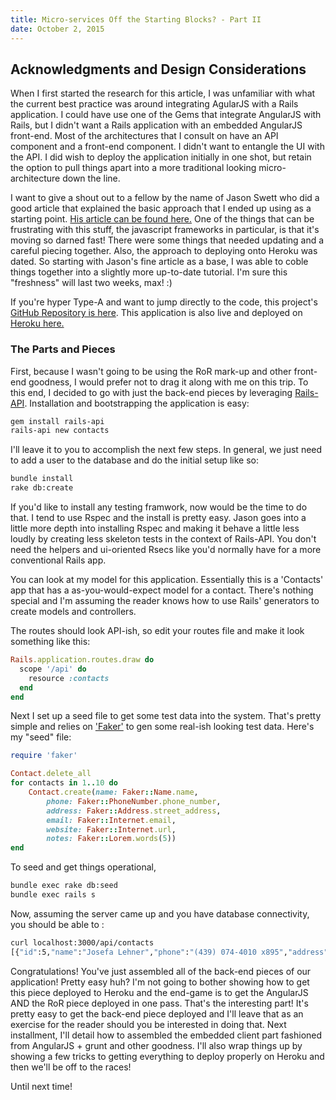 ```yaml
---
title: Micro-services Off the Starting Blocks? - Part II
date: October 2, 2015
---
```


## Acknowledgments and Design Considerations
When I first started the research for this article, I was unfamiliar with what the current best practice was around integrating AgularJS with a Rails application.  I  could have use one of the Gems that integrate AngularJS with Rails, but I didn't want a Rails application with an embedded AngularJS front-end.  Most of the architectures that I consult on have an API component and a front-end component.  I didn't want to entangle the UI with the API. I did wish to deploy the application initially in one shot, but retain the option to pull things apart into a more traditional looking micro-architecture down the line.

I want to give a shout out to a fellow by the name of Jason Swett who did a good article that explained the basic approach that I ended up using as a starting point.  [His article can be found here.](http://www.angularonrails.com/how-to-wire-up-ruby-on-rails-and-angularjs-as-a-single-page-application-gulp-version/)  One of the things that can be frustrating with this stuff, the javascript frameworks in particular, is that it's moving so darned fast!  There were some things that needed updating and a careful piecing together.  Also, the approach to deploying onto Heroku was dated.  So starting with Jason's fine article as a base, I was able to coble things together into a slightly more up-to-date tutorial.  I'm sure this "freshness" will last two weeks, max! :)

If you're hyper Type-A and want to jump directly to the code, this project's [GitHub Repository is here](https://github.com/pbraswell/rails_and_angular_example).  This application is also live and deployed on [Heroku here.](https://peaceful-mountain-3274.herokuapp.com/)


### The Parts and Pieces
First, because I wasn't going to be using the RoR mark-up and other front-end goodness, I would prefer not to drag it along with me on this trip.  To this end, I decided to go with just the back-end pieces by leveraging [Rails-API](https://github.com/rails-api/rails-api).  Installation and bootstrapping the application is easy:

```bash
gem install rails-api
rails-api new contacts
```

I'll leave it to you to accomplish the next few steps.  In general, we just need to add a user to the database and do the initial setup like so:

```bash
bundle install
rake db:create
```

If you'd like to install any testing framwork, now would be the time to do that.  I tend to use Rspec and the install is pretty easy.  Jason goes into a little more depth into installing Rspec and making it behave a little less loudly by creating less skeleton tests in the context of Rails-API.  You don't need the helpers and ui-oriented Rsecs like you'd normally have for a more conventional Rails app.

You can look at my model for this application.  Essentially this is a 'Contacts' app that has a as-you-would-expect model for a contact.  There's nothing special and I'm assuming the reader knows how to use Rails' generators to create models and controllers.

The routes should look API-ish, so edit your routes file and make it look something like this:

```ruby
Rails.application.routes.draw do
  scope '/api' do
    resource :contacts
  end
end
```
Next I set up a seed file to get some test data into the system.  That's pretty simple and relies on ['Faker'](https://github.com/stympy/faker) to gen some real-ish looking test data.  Here's my "seed" file:

```ruby
require 'faker'

Contact.delete_all
for contacts in 1..10 do
	Contact.create(name: Faker::Name.name,
		phone: Faker::PhoneNumber.phone_number,
		address: Faker::Address.street_address,
	    email: Faker::Internet.email,
	    website: Faker::Internet.url,
	    notes: Faker::Lorem.words(5))
end
```
To seed and get things operational,

```bash
bundle exec rake db:seed
bundle exec rails s
```

Now, assuming the server came up and you have database connectivity, you should be able to :

```bash
curl localhost:3000/api/contacts
[{"id":5,"name":"Josefa Lehner","phone":"(439) 074-4010 x895","address":"442 Klein Hill","email":"delbert_ritchie@abernathymedhurst.io",.....
```

Congratulations!  You've just assembled all of the back-end pieces of our application!  Pretty easy huh?  I'm not going to bother showing how to get this piece deployed to Heroku and the end-game is to get the AngularJS AND the RoR piece deployed in one pass.  That's the interesting part!  It's pretty easy to get the back-end piece deployed and I'll leave that as an exercise for the reader should you be interested in doing that. Next installment, I'll detail how to assembled the embedded client part fashioned from AngularJS + grunt and other goodness.  I'll also wrap things up by showing a few tricks to getting everything to deploy properly on Heroku and then we'll be off to the races!

Until next time!







